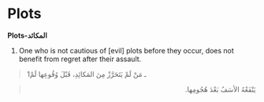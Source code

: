 Plots
=====

**Plots-المكائد**

1. One who is not cautious of [evil] plots before they occur, does not
benefit from regret after their assault.

> 1ـ مَنْ لَمْ يَتَحَرَّزْ مِنَ المَكائِدِ، قَبْلَ وُقُوعِها لَمْ
<blockquote dir="rtl">
  <p>
يَنْفَعْهُ الأسَفُ بَعْدَ هُجُومِها.
  </p>
</blockquote>


